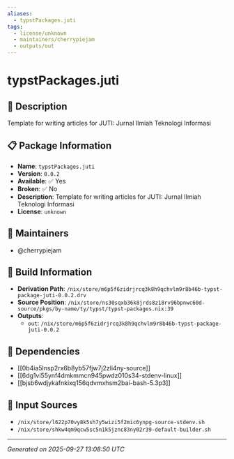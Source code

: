 ```yaml
---
aliases:
  - typstPackages.juti
tags:
  - license/unknown
  - maintainers/cherrypiejam
  - outputs/out
---
```


# typstPackages.juti

## 📝 Description

Template for writing articles for JUTI: Jurnal Ilmiah Teknologi Informasi

## 📋 Package Information

- **Name**: `typstPackages.juti`
- **Version**: `0.0.2`
- **Available**: ✅ Yes
- **Broken**: ✅ No
- **Description**: Template for writing articles for JUTI: Jurnal Ilmiah Teknologi Informasi
- **License**: `unknown`
## 👥 Maintainers

- @cherrypiejam


## 🔧 Build Information

- **Derivation Path**: `/nix/store/m6p5f6zidrjrcq3k8h9qchvlm9r8b46b-typst-package-juti-0.0.2.drv`
- **Source Position**: `/nix/store/ns30sqxb36k8jrds8z18rv96bpnwc60d-source/pkgs/by-name/ty/typst/typst-packages.nix:39`
- **Outputs**:
  - `out`:  `/nix/store/m6p5f6zidrjrcq3k8h9qchvlm9r8b46b-typst-package-juti-0.0.2`

## 🔗 Dependencies

- [[0b4ia5lnsp2rx6b8yb57fjw7j2zli4ny-source]]
- [[6dg1vi55ynf4dmkmmcn945pwdz010s34-stdenv-linux]]
- [[bjsb6wdjykafnkixq156qdvmxhsm2bai-bash-5.3p3]]

## 📁 Input Sources

- `/nix/store/l622p70vy8k5sh7y5wizi5f2mic6ynpg-source-stdenv.sh`
- `/nix/store/shkw4qm9qcw5sc5n1k5jznc83ny02r39-default-builder.sh`

---
*Generated on 2025-09-27 13:08:50 UTC*
